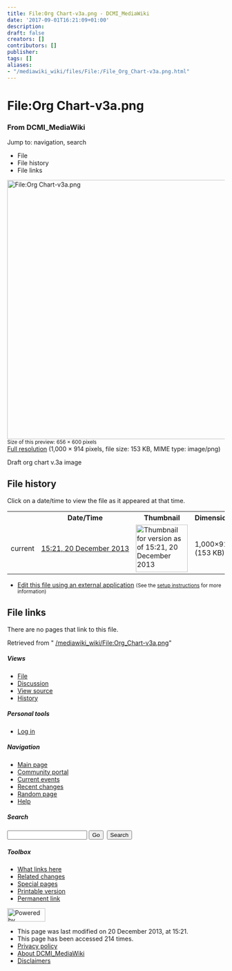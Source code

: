 ```yaml
---
title: File:Org Chart-v3a.png - DCMI_MediaWiki
date: '2017-09-01T16:21:09+01:00'
description: 
draft: false
creators: []
contributors: []
publisher: 
tags: []
aliases:
- "/mediawiki_wiki/files/File:/File_Org_Chart-v3a.png.html"
---
```


<a id="top"></a>
# File:Org Chart-v3a.png

### From DCMI\_MediaWiki

Jump to: navigation, search
<!-- start content -->
- File
- File history
- File links

 [<img alt="File:Org Chart-v3a.png" src="/images/9/9b/Org_Chart-v3a.png" width="656" height="600">](/mediawiki_wiki/files/Org_Chart-v3a.png)  
<small>Size of this preview: 656 × 600 pixels</small>  
 [Full resolution](/images/9/9b/Org_Chart-v3a.png)‎ (1,000 × 914 pixels, file size: 153 KB, MIME type: image/png)

Draft org chart v.3a image

<!-- 
NewPP limit report
Preprocessor node count: 1/1000000
Post-expand include size: 0/2097152 bytes
Template argument size: 0/2097152 bytes
Expensive parser function count: 0/100
-->
## File history

Click on a date/time to view the file as it appeared at that time.

<table class="wikitable filehistory">
  <tr>
    <td></td>
    <th>Date/Time</th>
    <th>Thumbnail</th>
    <th>Dimensions</th>
    <th>User</th>
    <th>Comment</th>
  </tr>
  <tr>
    <td>current</td>
    <td class="filehistory-selected" style="white-space: nowrap;"><a href="/mediawiki_wiki/files/Org_Chart-v3a.png">15:21, 20 December 2013</a></td>
    <td><a href="/images/9/9b/Org_Chart-v3a.png"><img alt="Thumbnail for version as of 15:21, 20 December 2013" src="/images/9/9b/Org_Chart-v3a.png" width="120" height="110"></a></td>
    <td>1,000×914 <span style="white-space: nowrap;">(153 KB)</span>
    </td>
    <td>
      <a href="/index.php?title=User:StuartSutton&amp;action=edit&amp;redlink=1" class="new mw-userlink" title="User:StuartSutton (page does not exist)">StuartSutton</a> <span style="white-space: nowrap;"> <span class="mw-usertoollinks">(<a href="/index.php?title=User_talk:StuartSutton&amp;action=edit&amp;redlink=1" class="new" title="User talk:StuartSutton (page does not exist)">Talk</a> | <a href="/index.php/Special:Contributions/StuartSutton" title="Special:Contributions/StuartSutton">contribs</a>)</span></span>
    </td>
    <td> <span class="comment">(Draft org chart v.3a image)</span>
    </td>
  </tr>
</table>

  

- [Edit this file using an external application](/index.php?title=File:Org_Chart-v3a.png&action=edit&externaledit=true&mode=file "File:Org Chart-v3a.png") <small>(See the <a href="http://www.mediawiki.org/wiki/Manual:External_editors" class="external text" rel="nofollow">setup instructions</a> for more information)</small>

## File links

There are no pages that link to this file.

Retrieved from " [/mediawiki_wiki/File:Org\_Chart-v3a.png](/mediawiki_wiki/files/File:/File:Org_Chart-v3a.png.html)"

<!-- end content -->

##### Views

- [File](/mediawiki_wiki/files/File:/File:Org_Chart-v3a.png.html)
- [Discussion](/index.php?title=File_talk:Org_Chart-v3a.png&action=edit&redlink=1 "Discussion about the content page [t]")
- [View source](/index.php?title=File:Org_Chart-v3a.png&action=edit "This page is protected.
You can view its source [e]")
- [History](/index.php?title=File:Org_Chart-v3a.png&action=history "Past revisions of this page [h]")

##### Personal tools

- [Log in](/index.php?title=Special:UserLogin&returnto=File:Org_Chart-v3a.png "You are encouraged to log in; however, it is not mandatory [o]")

<script type="text/javascript"> if (window.isMSIE55) fixalpha(); </script>

##### Navigation

- [Main page](/index.php/Main_Page "Visit the main page [z]")
- [Community portal](/index.php/DCMI_MediaWiki:Community_portal "About the project, what you can do, where to find things")
- [Current events](/index.php/DCMI_MediaWiki:Current_events "Find background information on current events")
- [Recent changes](/index.php/Special:RecentChanges "The list of recent changes in the wiki [r]")
- [Random page](/index.php/Special:Random "Load a random page [x]")
- [Help](/index.php/Help:Contents "The place to find out")

##### <label for="searchInput">Search</label>

<form action="/index.php" id="searchform">
				<input type="hidden" name="title" value="Special:Search">
				<input id="searchInput" title="Search DCMI_MediaWiki" accesskey="f" type="search" name="search">
				<input type="submit" name="go" class="searchButton" id="searchGoButton" value="Go" title="Go to a page with this exact name if exists"> 
				<input type="submit" name="fulltext" class="searchButton" id="mw-searchButton" value="Search" title="Search the pages for this text">
			</form>

##### Toolbox

- [What links here](/index.php/Special:WhatLinksHere/File:Org_Chart-v3a.png "List of all wiki pages that link here [j]")
- [Related changes](/index.php/Special:RecentChangesLinked/File:Org_Chart-v3a.png "Recent changes in pages linked from this page [k]")
- [Special pages](/index.php/Special:SpecialPages "List of all special pages [q]")
- [Printable version](/index.php?title=File:Org_Chart-v3a.png&printable=yes "Printable version of this page [p]")
- [Permanent link](/index.php?title=File:Org_Chart-v3a.png&oldid=5830 "Permanent link to this revision of the page")

<!-- end of the left (by default at least) column -->

 [<img src="/skins/common/images/poweredby_mediawiki_88x31.png" height="31" width="88" alt="Powered by MediaWiki">](http://www.mediawiki.org/)

- This page was last modified on 20 December 2013, at 15:21.
- This page has been accessed 214 times.
- [Privacy policy](/index.php/DCMI_MediaWiki:Privacy_policy "DCMI MediaWiki:Privacy policy")
- [About DCMI\_MediaWiki](/index.php/DCMI_MediaWiki:About "DCMI MediaWiki:About")
- [Disclaimers](/index.php/DCMI_MediaWiki:General_disclaimer "DCMI MediaWiki:General disclaimer")

<script>if (window.runOnloadHook) runOnloadHook();</script><!-- Served in 0.453 secs. -->
